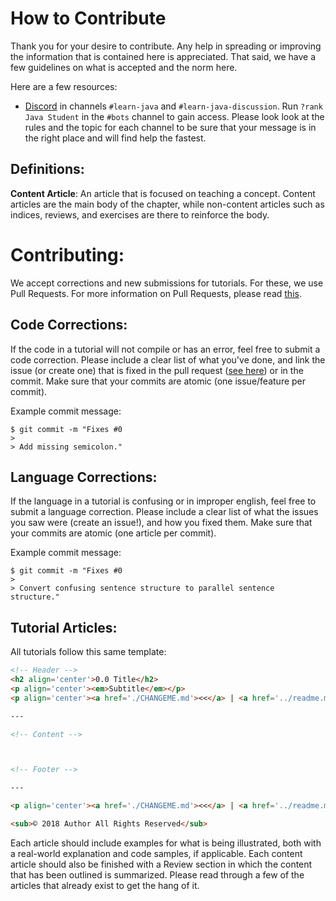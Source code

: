 # How to Contribute

Thank you for your desire to contribute. Any help in spreading or improving the information that is contained here is appreciated. That said, we have a few guidelines on what is accepted and the norm here.

Here are a few resources:
* [Discord](https://discordapp.com/invite/zUbNX9t) in channels `#learn-java` and `#learn-java-discussion`. Run `?rank Java Student` in the `#bots` channel to gain access. Please look look at the rules and the topic for each channel to be sure that your message is in the right place and will find help the fastest.

## Definitions:

**Content Article**: An article that is focused on teaching a concept. Content articles are the main body of the chapter, while non-content articles such as indices, reviews, and exercises are there to reinforce the body.

# Contributing:

We accept corrections and new submissions for tutorials. For these, we use Pull Requests. For more information on Pull Requests, please read [this](https://help.github.com/articles/about-pull-requests/). 

## Code Corrections:

If the code in a tutorial will not compile or has an error, feel free to submit a code correction. Please include a clear list of what you've done, and link the issue (or create one) that is fixed in the pull request ([see here](https://blog.github.com/2013-05-14-closing-issues-via-pull-requests/)) or in the commit. Make sure that your commits are atomic (one issue/feature per commit).

Example commit message:
```
$ git commit -m "Fixes #0
>
> Add missing semicolon."
```

## Language Corrections:

If the language in a tutorial is confusing or in improper english, feel free to submit a language correction. Please include a clear list of what the issues you saw were (create an issue!), and how you fixed them. Make sure that your commits are atomic (one article per commit).

Example commit message:
```
$ git commit -m "Fixes #0
>
> Convert confusing sentence structure to parallel sentence structure."
```

## Tutorial Articles:

All tutorials follow this same template:

```md
<!-- Header -->
<h2 align='center'>0.0 Title</h2>
<p align='center'><em>Subtitle</em></p>
<p align='center'><a href='./CHANGEME.md'><<</a> | <a href='../readme.md'>Index</a> | <a href='./CHANGEME.md'>>></a>

---

<!-- Content -->



<!-- Footer -->

---

<p align='center'><a href='./CHANGEME.md'><<</a> | <a href='../readme.md'>Index</a> | <a href='./CHANGEME.md'>>></a>

<sub>© 2018 Author All Rights Reserved</sub>
```

Each article should include examples for what is being illustrated, both with a real-world explanation and code samples, if applicable. Each content article should also be finished with a Review section in which the content that has been outlined is summarized. Please read through a few of the articles that already exist to get the hang of it.